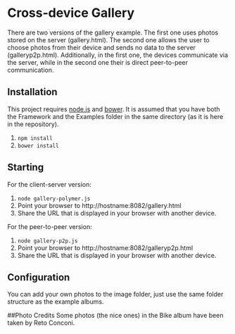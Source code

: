 # Cross-device Gallery

There are two versions of the gallery example. The first one uses photos stored on the server (gallery.html).
The second one allows the user to choose photos from their device and sends no data to the server (galleryp2p.html).
Additionally, in the first one, the devices communicate via the server, while in the second one their is direct peer-to-peer communication.

## Installation
This project requires [node.js](nodejs.org) and [bower](bower.io).
It is assumed that you have both the Framework and the Examples folder in the same directory (as it is here in the repository).

1. `npm install`
2. `bower install`

## Starting
For the client-server version:

1. `node gallery-polymer.js`
2. Point your browser to http://hostname:8082/gallery.html
3. Share the URL that is displayed in your browser with another device.

For the peer-to-peer version:

1. `node gallery-p2p.js`
2. Point your browser to http://hostname:8082/galleryp2p.html
3. Share the URL that is displayed in your browser with another device.

## Configuration
You can add your own photos to the image folder, just use the same folder structure as the example albums.

##Photo Credits
Some photos (the nice ones) in the Bike album have been taken by Reto Conconi.